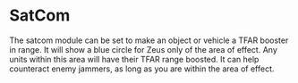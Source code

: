 # SatCom
The satcom module can be set to make an object or vehicle a TFAR booster in range. It will show a blue circle for Zeus only of the area of effect. Any units within this area will have their TFAR range boosted. It can help counteract enemy jammers, as long as you are within the area of effect. 